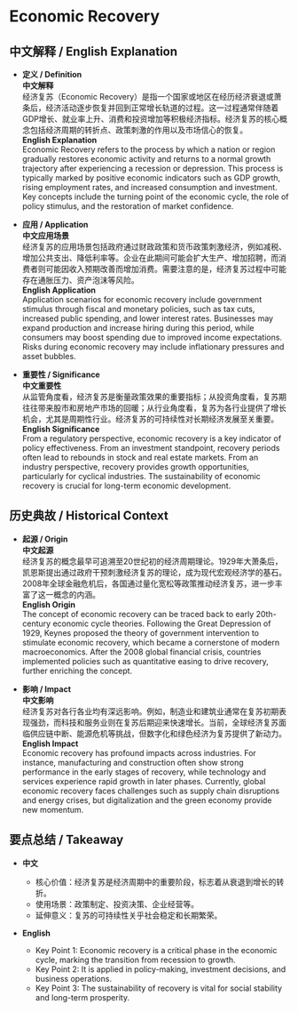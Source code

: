# Economic Recovery

## 中文解释 / English Explanation

* **定义 / Definition**  
  **中文解释**  
  经济复苏（Economic Recovery）是指一个国家或地区在经历经济衰退或萧条后，经济活动逐步恢复并回到正常增长轨道的过程。这一过程通常伴随着GDP增长、就业率上升、消费和投资增加等积极经济指标。经济复苏的核心概念包括经济周期的转折点、政策刺激的作用以及市场信心的恢复。  
  **English Explanation**  
  Economic Recovery refers to the process by which a nation or region gradually restores economic activity and returns to a normal growth trajectory after experiencing a recession or depression. This process is typically marked by positive economic indicators such as GDP growth, rising employment rates, and increased consumption and investment. Key concepts include the turning point of the economic cycle, the role of policy stimulus, and the restoration of market confidence.

* **应用 / Application**  
  **中文应用场景**  
  经济复苏的应用场景包括政府通过财政政策和货币政策刺激经济，例如减税、增加公共支出、降低利率等。企业在此期间可能会扩大生产、增加招聘，而消费者则可能因收入预期改善而增加消费。需要注意的是，经济复苏过程中可能存在通胀压力、资产泡沫等风险。  
  **English Application**  
  Application scenarios for economic recovery include government stimulus through fiscal and monetary policies, such as tax cuts, increased public spending, and lower interest rates. Businesses may expand production and increase hiring during this period, while consumers may boost spending due to improved income expectations. Risks during economic recovery may include inflationary pressures and asset bubbles.

* **重要性 / Significance**  
  **中文重要性**  
  从监管角度看，经济复苏是衡量政策效果的重要指标；从投资角度看，复苏期往往带来股市和房地产市场的回暖；从行业角度看，复苏为各行业提供了增长机会，尤其是周期性行业。经济复苏的可持续性对长期经济发展至关重要。  
  **English Significance**  
  From a regulatory perspective, economic recovery is a key indicator of policy effectiveness. From an investment standpoint, recovery periods often lead to rebounds in stock and real estate markets. From an industry perspective, recovery provides growth opportunities, particularly for cyclical industries. The sustainability of economic recovery is crucial for long-term economic development.

## 历史典故 / Historical Context

* **起源 / Origin**  
  **中文起源**  
  经济复苏的概念最早可追溯至20世纪初的经济周期理论。1929年大萧条后，凯恩斯提出通过政府干预刺激经济复苏的理论，成为现代宏观经济学的基石。2008年全球金融危机后，各国通过量化宽松等政策推动经济复苏，进一步丰富了这一概念的内涵。  
  **English Origin**  
  The concept of economic recovery can be traced back to early 20th-century economic cycle theories. Following the Great Depression of 1929, Keynes proposed the theory of government intervention to stimulate economic recovery, which became a cornerstone of modern macroeconomics. After the 2008 global financial crisis, countries implemented policies such as quantitative easing to drive recovery, further enriching the concept.

* **影响 / Impact**  
  **中文影响**  
  经济复苏对各行各业均有深远影响。例如，制造业和建筑业通常在复苏初期表现强劲，而科技和服务业则在复苏后期迎来快速增长。当前，全球经济复苏面临供应链中断、能源危机等挑战，但数字化和绿色经济为复苏提供了新动力。  
  **English Impact**  
  Economic recovery has profound impacts across industries. For instance, manufacturing and construction often show strong performance in the early stages of recovery, while technology and services experience rapid growth in later phases. Currently, global economic recovery faces challenges such as supply chain disruptions and energy crises, but digitalization and the green economy provide new momentum.

## 要点总结 / Takeaway

* **中文**  
  - 核心价值：经济复苏是经济周期中的重要阶段，标志着从衰退到增长的转折。  
  - 使用场景：政策制定、投资决策、企业经营等。  
  - 延伸意义：复苏的可持续性关乎社会稳定和长期繁荣。  

* **English**  
  - Key Point 1: Economic recovery is a critical phase in the economic cycle, marking the transition from recession to growth.  
  - Key Point 2: It is applied in policy-making, investment decisions, and business operations.  
  - Key Point 3: The sustainability of recovery is vital for social stability and long-term prosperity.